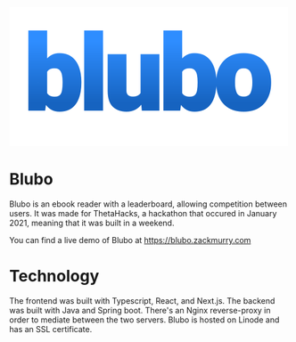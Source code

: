 ![Blubo logo](./logo-blubo.svg)
# Blubo
Blubo is an ebook reader with a leaderboard, allowing competition between users. It was made for ThetaHacks, a hackathon that occured in January 2021, meaning that it was built in a weekend.

You can find a live demo of Blubo at https://blubo.zackmurry.com

# Technology
The frontend was built with Typescript, React, and Next.js. The backend was built with Java and Spring boot.
There's an Nginx reverse-proxy in order to mediate between the two servers. Blubo is hosted on Linode and has an SSL certificate.
